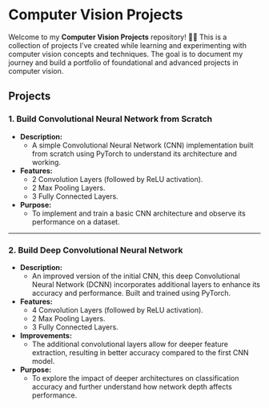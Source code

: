 # Computer Vision Projects

Welcome to my **Computer Vision Projects** repository! 🎥📸 This is a collection of projects I've created while learning and experimenting with computer vision concepts and techniques. The goal is to document my journey and build a portfolio of foundational and advanced projects in computer vision.

## Projects

### 1. Build Convolutional Neural Network from Scratch
- **Description:**
  - A simple Convolutional Neural Network (CNN) implementation built from scratch using PyTorch to understand its architecture and working.
- **Features:**
  - 2 Convolution Layers (followed by ReLU activation).
  - 2 Max Pooling Layers.
  - 3 Fully Connected Layers.
- **Purpose:**
  - To implement and train a basic CNN architecture and observe its performance on a dataset.

---

### 2. Build Deep Convolutional Neural Network
- **Description:**
  - An improved version of the initial CNN, this deep Convolutional Neural Network (DCNN) incorporates additional layers to enhance its accuracy and performance. Built and trained using PyTorch.
- **Features:**
  - 4 Convolution Layers (followed by ReLU activation).
  - 2 Max Pooling Layers.
  - 3 Fully Connected Layers.
- **Improvements:**
  - The additional convolutional layers allow for deeper feature extraction, resulting in better accuracy compared to the first CNN model.
- **Purpose:**
  - To explore the impact of deeper architectures on classification accuracy and further understand how network depth affects performance.
